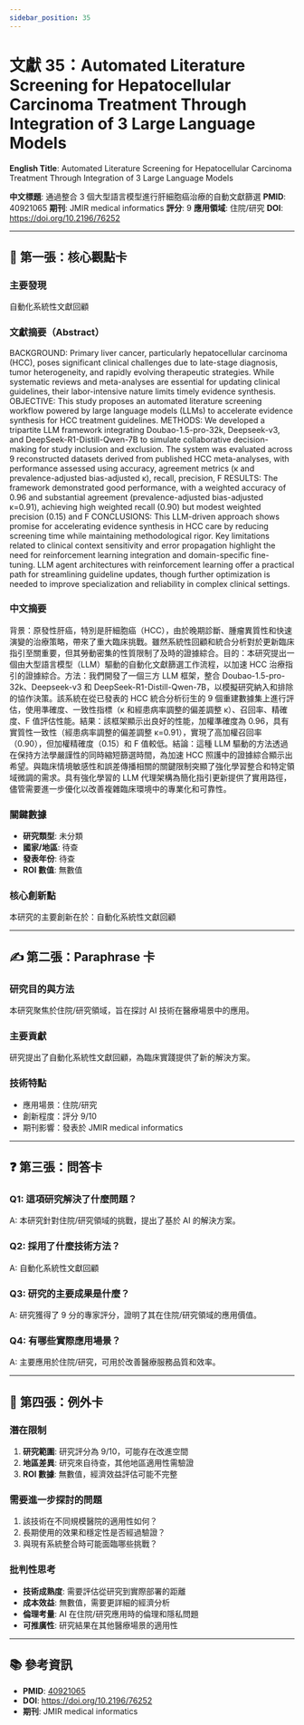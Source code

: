 ```yaml
---
sidebar_position: 35
---
```


# 文獻 35：Automated Literature Screening for Hepatocellular Carcinoma Treatment Through Integration of 3 Large Language Models

**English Title**: Automated Literature Screening for Hepatocellular Carcinoma Treatment Through Integration of 3 Large Language Models

**中文標題**: 通過整合 3 個大型語言模型進行肝細胞癌治療的自動文獻篩選
**PMID**: 40921065
**期刊**: JMIR medical informatics
**評分**: 9
**應用領域**: 住院/研究
**DOI**: https://doi.org/10.2196/76252

---

## 📌 第一張：核心觀點卡

### 主要發現
自動化系統性文獻回顧

### 文獻摘要（Abstract）
BACKGROUND: Primary liver cancer, particularly hepatocellular carcinoma (HCC), poses significant clinical challenges due to late-stage diagnosis, tumor heterogeneity, and rapidly evolving therapeutic strategies. While systematic reviews and meta-analyses are essential for updating clinical guidelines, their labor-intensive nature limits timely evidence synthesis. OBJECTIVE: This study proposes an automated literature screening workflow powered by large language models (LLMs) to accelerate evidence synthesis for HCC treatment guidelines. METHODS: We developed a tripartite LLM framework integrating Doubao-1.5-pro-32k, Deepseek-v3, and DeepSeek-R1-Distill-Qwen-7B to simulate collaborative decision-making for study inclusion and exclusion. The system was evaluated across 9 reconstructed datasets derived from published HCC meta-analyses, with performance assessed using accuracy, agreement metrics (κ and prevalence-adjusted bias-adjusted κ), recall, precision, F RESULTS: The framework demonstrated good performance, with a weighted accuracy of 0.96 and substantial agreement (prevalence-adjusted bias-adjusted κ=0.91), achieving high weighted recall (0.90) but modest weighted precision (0.15) and F CONCLUSIONS: This LLM-driven approach shows promise for accelerating evidence synthesis in HCC care by reducing screening time while maintaining methodological rigor. Key limitations related to clinical context sensitivity and error propagation highlight the need for reinforcement learning integration and domain-specific fine-tuning. LLM agent architectures with reinforcement learning offer a practical path for streamlining guideline updates, though further optimization is needed to improve specialization and reliability in complex clinical settings.

### 中文摘要
背景：原發性肝癌，特別是肝細胞癌（HCC），由於晚期診斷、腫瘤異質性和快速演變的治療策略，帶來了重大臨床挑戰。雖然系統性回顧和統合分析對於更新臨床指引至關重要，但其勞動密集的性質限制了及時的證據綜合。目的：本研究提出一個由大型語言模型（LLM）驅動的自動化文獻篩選工作流程，以加速 HCC 治療指引的證據綜合。方法：我們開發了一個三方 LLM 框架，整合 Doubao-1.5-pro-32k、Deepseek-v3 和 DeepSeek-R1-Distill-Qwen-7B，以模擬研究納入和排除的協作決策。該系統在從已發表的 HCC 統合分析衍生的 9 個重建數據集上進行評估，使用準確度、一致性指標（κ 和經患病率調整的偏差調整 κ）、召回率、精確度、F 值評估性能。結果：該框架顯示出良好的性能，加權準確度為 0.96，具有實質性一致性（經患病率調整的偏差調整 κ=0.91），實現了高加權召回率（0.90），但加權精確度（0.15）和 F 值較低。結論：這種 LLM 驅動的方法透過在保持方法學嚴謹性的同時縮短篩選時間，為加速 HCC 照護中的證據綜合顯示出希望。與臨床情境敏感性和誤差傳播相關的關鍵限制突顯了強化學習整合和特定領域微調的需求。具有強化學習的 LLM 代理架構為簡化指引更新提供了實用路徑，儘管需要進一步優化以改善複雜臨床環境中的專業化和可靠性。

### 關鍵數據
- **研究類型**: 未分類
- **國家/地區**: 待查
- **發表年份**: 待查
- **ROI 數值**: 無數值

### 核心創新點
本研究的主要創新在於：自動化系統性文獻回顧

---

## ✍️ 第二張：Paraphrase 卡

### 研究目的與方法
本研究聚焦於住院/研究領域，旨在探討 AI 技術在醫療場景中的應用。

### 主要貢獻
研究提出了自動化系統性文獻回顧，為臨床實踐提供了新的解決方案。

### 技術特點
- 應用場景：住院/研究
- 創新程度：評分 9/10
- 期刊影響：發表於 JMIR medical informatics

---

## ❓ 第三張：問答卡

### Q1: 這項研究解決了什麼問題？
A: 本研究針對住院/研究領域的挑戰，提出了基於 AI 的解決方案。

### Q2: 採用了什麼技術方法？
A: 自動化系統性文獻回顧

### Q3: 研究的主要成果是什麼？
A: 研究獲得了 9 分的專家評分，證明了其在住院/研究領域的應用價值。

### Q4: 有哪些實際應用場景？
A: 主要應用於住院/研究，可用於改善醫療服務品質和效率。

---

## 🤔 第四張：例外卡

### 潛在限制
1. **研究範圍**: 研究評分為 9/10，可能存在改進空間
2. **地區差異**: 研究來自待查，其他地區適用性需驗證
3. **ROI 數據**: 無數值，經濟效益評估可能不完整

### 需要進一步探討的問題
1. 該技術在不同規模醫院的適用性如何？
2. 長期使用的效果和穩定性是否經過驗證？
3. 與現有系統整合時可能面臨哪些挑戰？

### 批判性思考
- **技術成熟度**: 需要評估從研究到實際部署的距離
- **成本效益**: 無數值，需要更詳細的經濟分析
- **倫理考量**: AI 在住院/研究應用時的倫理和隱私問題
- **可推廣性**: 研究結果在其他醫療場景的適用性

---

## 📚 參考資訊
- **PMID**: [40921065](https://pubmed.ncbi.nlm.nih.gov/40921065/)
- **DOI**: https://doi.org/10.2196/76252
- **期刊**: JMIR medical informatics
